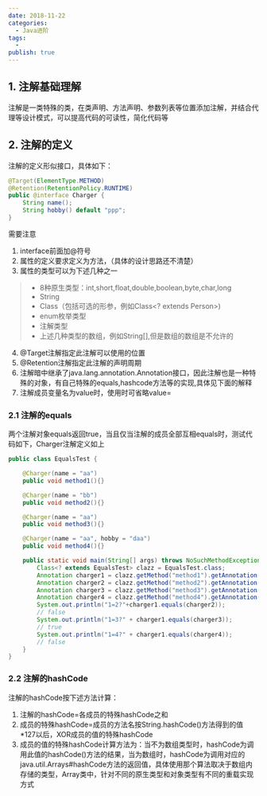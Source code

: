 ```yaml
---
date: 2018-11-22
categories:
  - Java进阶
tags:
  - 
publish: true
---
```


## 1. 注解基础理解

注解是一类特殊的类，在类声明、方法声明、参数列表等位置添加注解，并结合代理等设计模式，可以提高代码的可读性，简化代码等

## 2. 注解的定义

注解的定义形似接口，具体如下：

```Java
@Target(ElementType.METHOD)
@Retention(RetentionPolicy.RUNTIME)
public @interface Charger {
    String name();
    String hobby() default "ppp";
}
```

需要注意

1. interface前面加@符号
2. 属性的定义要求定义为方法，（具体的设计思路还不清楚）
3. 属性的类型可以为下述几种之一
>
>- 8种原生类型：int,short,float,double,boolean,byte,char,long
>- String
>- Class（包括可选的形参，例如Class<? extends Person>)
>- enum枚举类型
>- 注解类型
>- 上述几种类型的数组，例如String[],但是数组的数组是不允许的
>
4. @Target注解指定此注解可以使用的位置
5. @Retention注解指定此注解的声明周期
5. 注解暗中继承了java.lang.annotation.Annotation接口，因此注解也是一种特殊的对象，有自己特殊的equals,hashcode方法等的实现,具体见下面的解释
6. 注解成员变量名为value时，使用时可省略value=

### 2.1 注解的equals

两个注解对象equals返回true，当且仅当注解的成员全部互相equals时，测试代码如下，Charger注解定义如上

```Java
public class EqualsTest {

    @Charger(name = "aa")
    public void method1(){}

    @Charger(name = "bb")
    public void method2(){}

    @Charger(name = "aa")
    public void method3(){}

    @Charger(name = "aa", hobby = "daa")
    public void method4(){}

    public static void main(String[] args) throws NoSuchMethodException {
        Class<? extends EqualsTest> clazz = EqualsTest.class;
        Annotation charger1 = clazz.getMethod("method1").getAnnotation(Charger.class);
        Annotation charger2 = clazz.getMethod("method2").getAnnotation(Charger.class);
        Annotation charger3 = clazz.getMethod("method3").getAnnotation(Charger.class);
        Annotation charger4 = clazz.getMethod("method4").getAnnotation(Charger.class);
        System.out.println("1=2?"+charger1.equals(charger2));
        // false
        System.out.println("1=3?" + charger1.equals(charger3));
        // true
        System.out.println("1=4?" + charger1.equals(charger4));
        // false
    }
}

```

### 2.2 注解的hashCode

注解的hashCode按下述方法计算：

1. 注解的hashCode=各成员的特殊hashCode之和
2. 成员的特殊hashCode=成员的方法名按String.hashCode()方法得到的值*127以后，XOR成员的值的特殊hashCode
3. 成员的值的特殊hashCode计算方法为：当不为数组类型时，hashCode为调用此值的hashCode()方法的结果，当为数组时，hashCode为调用对应的java.util.Arrays#hashCode方法的返回值，具体使用那个算法取决于数组内存储的类型，Array类中，针对不同的原生类型和对象类型有不同的重载实现方式

